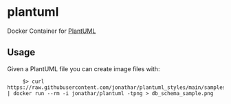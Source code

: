# plantuml

Docker Container for [PlantUML](http://plantuml.com)

## Usage

Given a PlantUML file you can create image files with:

```
     $> curl https://raw.githubusercontent.com/jonathar/plantuml_styles/main/samples/relational_db_schema.puml | docker run --rm -i jonathar/plantuml -tpng > db_schema_sample.png 
```

